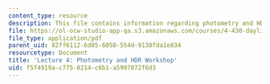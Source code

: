 ```yaml
---
content_type: resource
description: This file contains information regarding photometry and HDR workshop.
file: https://ol-ocw-studio-app-qa.s3.amazonaws.com/courses/4-430-daylighting-spring-2012/f5f4919ac7758214c6b1a5997872f6d3_MIT4_430S12_lec04.pdf
file_type: application/pdf
parent_uid: 82ff6112-6d85-6050-554d-9138fda1e834
resourcetype: Document
title: 'Lecture 4: Photometry and HDR Workshop'
uid: f5f4919a-c775-8214-c6b1-a5997872f6d3
---
```

